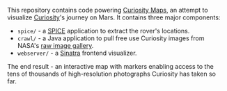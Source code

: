 This repository contains code powering [Curiosity Maps](http://www.curiosity-maps.org/), an attempt to visualize [Curiosity](http://en.wikipedia.org/wiki/Curiosity_rover)'s journey on Mars. It contains three major components: 

* `spice/` - a [SPICE](http://naif.jpl.nasa.gov/naif/aboutspice.html) application to extract the rover's locations.
* `crawl/` - a Java application to pull free use Curiosity images from NASA's [raw image gallery](http://mars.jpl.nasa.gov/msl/multimedia/raw/).
* `webserver/` - a [Sinatra](http://www.sinatrarb.com/) frontend visualizer.

The end result - an interactive map with markers enabling access to the tens of thousands of high-resolution photographs Curiosity has taken so far.
